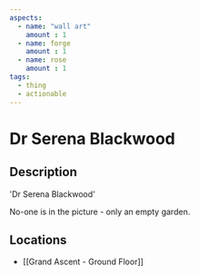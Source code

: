 ```yaml
---
aspects: 
  - name: "wall art"
    amount : 1
  - name: forge
    amount : 1
  - name: rose
    amount : 1
tags:
  - thing
  - actionable
---
```


# Dr Serena Blackwood

## Description
'Dr Serena Blackwood'

No-one is in the picture - only an empty garden.
## Locations
- [[Grand Ascent - Ground Floor]]